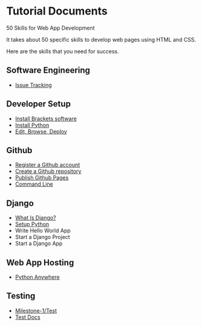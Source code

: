# Tutorial Documents

50 Skills for Web App Development

It takes about 50 specific skills to develop web pages using HTML and CSS.

Here are the skills that you need for success.


## Software Engineering
* [Issue Tracking](Issues.md)


## Developer Setup

* [Install Brackets software](InstallBrackets.md)
* [Install Python](InstallPython.md)
* [Edit, Browse, Deploy](Workflow.md)


## Github

* [Register a Github account](GithubAccount.md)
* [Create a Github repository](GithubRepo.md)
* [Publish Github Pages](GithubPages.md)
* [Command Line](CommandLine.md)


## Django

* [What Is Django?](WhatIsDango.md)
* [Setup Python](SetupPython.md)
* Write Hello World App
* Start a Django Project
* Start a Django App


## Web App Hosting

* [Python Anywhere](PythonAnywhere.md)


## Testing

* [Milestone-1/Test](../Milestone-1/Test.md)
* [Test Docs](TestDocs)

